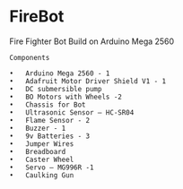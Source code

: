 # FireBot
Fire Fighter Bot Build on Arduino Mega 2560
	
	Components

	•	Arduino Mega 2560 - 1 
	•	Adafruit Motor Driver Shield V1 - 1
	•	DC submersible pump
	•	BO Motors with Wheels -2 
	•	Chassis for Bot
	•	Ultrasonic Sensor – HC-SR04
	•	Flame Sensor - 2
	•	Buzzer - 1
	•	9v Batteries - 3
	•	Jumper Wires 
	•	Breadboard
	•	Caster Wheel
	•	Servo – MG996R -1
	•	Caulking Gun

